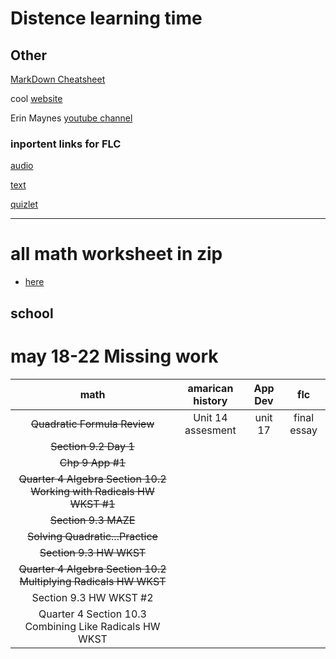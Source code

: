 # Distence learning time
## Other
[MarkDown Cheatsheet](https://github.com/adam-p/markdown-here/wiki/Markdown-Cheatsheet "On Github")

cool [website](https://www.windows93.net "windows93")

Erin Maynes [youtube channel](https://www.youtube.com/channel/UCkH9EgsUJJhHA4SB_eg1g4g "youtube channel")

### inportent links for FLC
[audio](https://shakespeare.folger.edu/listen/romeo-and-juliet/ "audio")

[text](https://www.folgerdigitaltexts.org/html/Rom.html#line-1.1.0 "book")

[quizlet](https://quizlet.com/_6emoag?x=1jqt&i=13lg3c "quizlet")

***
# all math worksheet in zip
* [here](https://send.firefox.com/download/a00c077f7e487965/#m2RjfT3hyZMhmFZjNzztzw "zip")
## school

# may 18-22 Missing work
|math|amarican history|App Dev|flc|
|:-:|:-:|:-:|:-:|
|~~Quadratic Formula Review~~|Unit 14 assesment|unit 17|final essay|
|~~Section 9.2 Day 1~~|
|~~Chp 9 App #1~~|
|~~Quarter 4 Algebra Section 10.2 Working with Radicals HW WKST #1~~|
|~~Section 9.3 MAZE~~|
|~~Solving Quadratic...Practice~~|
|~~Section 9.3 HW WKST~~|
|~~Quarter 4 Algebra Section 10.2 Multiplying Radicals HW WKST~~|
|Section 9.3 HW WKST #2|
|Quarter 4 Section 10.3 Combining Like Radicals HW WKST|

<!--

### copy
1. Band
2. Physical Science
3. American History
4. App Dev
5. FLC
6. Math
---

-->
